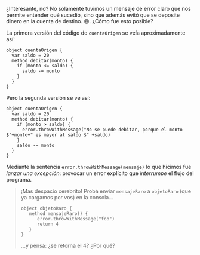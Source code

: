 ¿Interesante, no? No solamente tuvimos un mensaje de error claro que nos permite entender qué sucedió, sino que además evitó que se deposite dinero en la cuenta de destino. :smile:. ¿Cómo fue esto posible?

La primera versión del código de `cuentaOrigen` se veía aproximadamente así: 

```wollok
object cuentaOrigen {
  var saldo = 20
  method debitar(monto) {
    if (monto <= saldo) {
      saldo -= monto
    }
  }
}
```

Pero la segunda versión se ve así:

```wollok
object cuentaOrigen {
  var saldo = 20
  method debitar(monto) {
    if (monto > saldo) {
      error.throwWithMessage("No se puede debitar, porque el monto $"+monto+" es mayor al saldo $" +saldo)
    }
    saldo -= monto
  }
}
```

Mediante la sentencia `error.throwWithMessage(mensaje)` lo que hicimos fue _lanzar una excepción_: provocar un error explícito que _interrumpe_ el flujo del programa. 

> ¡Mas despacio cerebrito! Probá enviar `mensajeRaro` a `objetoRaro` (que ya cargamos por vos) en la consola...
> 
> ```
> object objetoRaro {
>    method mensajeRaro() {
>       error.throwWithMessage("foo")
>       return 4
>    } 
> }
> ```
> 
> ...y pensá: ¿se retorna el 4? ¿Por qué?


